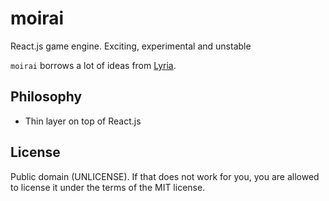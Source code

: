 # moirai
React.js game engine. Exciting, experimental and unstable

`moirai` borrows a lot of ideas from [Lyria](http://github.com/freezedev/lyria).

## Philosophy
- Thin layer on top of React.js

## License
Public domain (UNLICENSE). If that does not work for you, you are allowed to license it under the terms of the MIT license.
